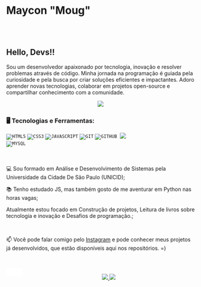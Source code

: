 <h1 align="left">Maycon "Moug"</h1>





</br>
</br>

## Hello, Devs!!

Sou um desenvolvedor apaixonado por tecnologia, inovação e resolver problemas através de código. Minha jornada na programação é guiada pela curiosidade e pela busca por criar soluções eficientes e impactantes. Adoro aprender novas tecnologias, colaborar em projetos open-source e compartilhar conhecimento com a comunidade.

<p align="center">
  <img src="https://super.abril.com.br/wp-content/uploads/2016/09/super_imggato_digitando_0.gif" width="350">
</p>

### 🖥️ Tecnologias e Ferramentas: 
<img width="200px" align="right" src="https://i.ibb.co/n3JFjSt/jeni02.png">
<code><img width="40px" src="https://cdn.jsdelivr.net/gh/devicons/devicon/icons/html5/html5-original-wordmark.svg" title = "HTML5"/></code>
<code><img width="40px" src="https://cdn.jsdelivr.net/gh/devicons/devicon/icons/css3/css3-original-wordmark.svg" title = "CSS3"/></code>
<code><img width="40px" src="https://cdn.jsdelivr.net/gh/devicons/devicon/icons/javascript/javascript-original.svg" title = "JAVASCRIPT"/></code>
<code><img width="40px" src="https://cdn.jsdelivr.net/gh/devicons/devicon/icons/git/git-original.svg" title = "GIT"/></code>
<code><img width="40px" src="https://cdn.jsdelivr.net/gh/devicons/devicon/icons/github/github-original.svg" title = "GITHUB"/></code>
<code><img width="40px" src="https://cdn.jsdelivr.net/gh/devicons/devicon/icons/mysql/mysql-original.svg" title = "MYSQL"/></code>

</br>
</br>
</br>
<div display="inline-block">
 <p align="left">💻 Sou formado em Análise e Desenvolvimento de Sistemas pela Universidade da Cidade De São Paulo (UNICID);</p>
 <p align="left">📚 Tenho estudado JS, mas também gosto de me aventurar em Python nas horas vagas;</p>
  <p align="left"> Atualmente estou focado em Construção de projetos, Leitura de livros sobre tecnologia e inovação e Desafios de programação.;</p>
</div>



</br>

📫 Você pode falar comigo pelo [Instagram](https://www.instagram.com/maycon.dsb) e pode conhecer meus projetos já desenvolvidos, que estão disponíveis aqui nos repositórios. =)

</br>

<a href="https://www.instagram.com/maycon.dsb" target="_blank"><img align="left" alt="Instagram" width="22px" src="https://github.com/Aakarsh-B/trying-repos/blob/master/insta.svg" />
<a href="https://www.linkedin.com/in/jeniffer-bittencourt" target="_blank"><img align="left" alt="LinkedIn" width="22px" src="https://github.com/Aakarsh-B/trying-repos/blob/master/linkedin.svg" />

##
<p align="center">
<a href="https://github.com/Im-Moug">
  <img height="180em" src="https://github-readme-stats-eight-theta.vercel.app/api?username=im-Moug&show_icons=true&theme=algolia&include_all_commits=true&count_private=true"/>
  <img height="180em" src="https://github-readme-stats-eight-theta.vercel.app/api/top-langs/?username=Im-Moug&layout=compact&langs_count=8&theme=algolia"/>
</a>
</p>
